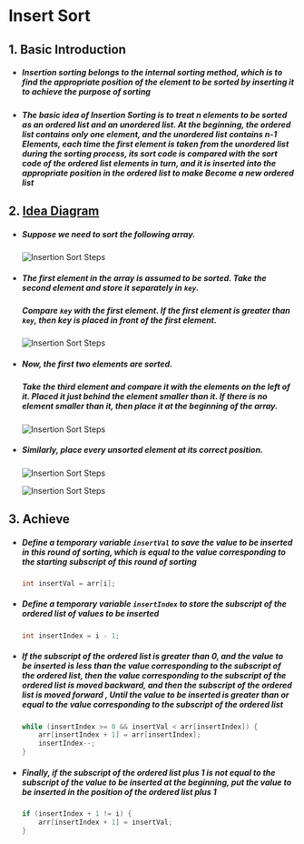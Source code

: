 # Insert Sort

## 1. Basic Introduction

 - ##### Insertion sorting belongs to the internal sorting method, which is to find the appropriate position of the element to be sorted by inserting it to achieve the purpose of sorting

 - ##### The basic idea of Insertion Sorting is to treat n elements to be sorted as an ordered list and an unordered list. At the beginning, the ordered list contains only one element, and the unordered list contains n-1 Elements, each time the first element is taken from the unordered list during the sorting process, its sort code is compared with the sort code of the ordered list elements in turn, and it is inserted into the appropriate position in the ordered list to make Become a new ordered list

## 2. [Idea Diagram](https://www.programiz.com/dsa/insertion-sort)

 - ##### Suppose we need to sort the following array.

   ![Insertion Sort Steps](https://tva1.sinaimg.cn/large/007S8ZIlgy1ghlrcdpqtbj30ky05gq30.jpg)

 - ##### The first element in the array is assumed to be sorted. Take the second element and store it separately in `key`.

   ##### Compare `key` with the first element. If the first element is greater than `key`, then key is placed in front of the first element.

   ![Insertion Sort Steps](https://tva1.sinaimg.cn/large/007S8ZIlgy1ghlrcn27oej30p20mg3zi.jpg)

- ##### Now, the first two elements are sorted.

  ##### Take the third element and compare it with the elements on the left of it. Placed it just behind the element smaller than it. If there is no element smaller than it, then place it at the beginning of the array.

  ![Insertion Sort Steps](https://tva1.sinaimg.cn/large/007S8ZIlgy1ghlrcvg9xnj30p20rmta2.jpg)

- ##### Similarly, place every unsorted element at its correct position.

  ![Insertion Sort Steps](https://tva1.sinaimg.cn/large/007S8ZIlgy1ghlrda1ffdj30p20rsq4a.jpg)

  ![Insertion Sort Steps](https://tva1.sinaimg.cn/large/007S8ZIlgy1ghlrdiu35ij30p20x80uh.jpg)

## 3. Achieve

 - ##### Define a temporary variable `insertVal` to save the value to be inserted in this round of sorting, which is equal to the value corresponding to the starting subscript of this round of sorting

   ```java
   int insertVal = arr[i];
   ```

   

 - ##### Define a temporary variable `insertIndex` to store the subscript of the ordered list of values to be inserted

   ```java
   int insertIndex = i - 1;
   ```

   

 - ##### If the subscript of the ordered list is greater than 0, and the value to be inserted is less than the value corresponding to the subscript of the ordered list, then the value corresponding to the subscript of the ordered list is moved backward, and then the subscript of the ordered list is moved forward , Until the value to be inserted is greater than or equal to the value corresponding to the subscript of the ordered list

   ```java
   while (insertIndex >= 0 && insertVal < arr[insertIndex]) {
       arr[insertIndex + 1] = arr[insertIndex];
       insertIndex--;
   }
   ```

   

 - ##### Finally, if the subscript of the ordered list plus 1 is not equal to the subscript of the value to be inserted at the beginning, put the value to be inserted in the position of the ordered list plus 1

   ```java
   if (insertIndex + 1 != i) {
       arr[insertIndex + 1] = insertVal;
   }
   ```

   

